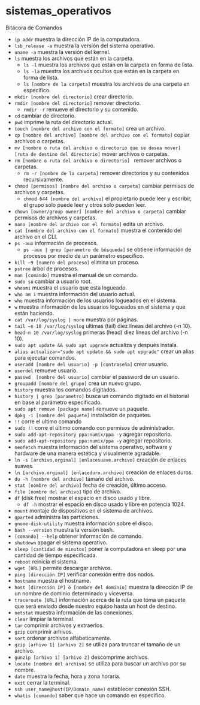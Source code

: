 # sistemas_operativos
Bitácora de Comandos

* `ip addr` muestra la dirección IP de la computadora.
* `lsb_release -a` muestra la versión del sistema operativo.
* `uname -a` muestra la versión del kernel.
* `ls` muestra los archivos que están en la carpeta.
  * `ls -l` muestra los archivos que están en la carpeta en forma de lista. 
  * `ls -la` muestra los archivos ocultos que están en la carpeta en forma de lista. 
  * `ls [nombre de la carpeta]` muestra los archivos de una carpeta en específico. 
* `mkdir [nombre del directorio]` crear directorio.
* `rmdir [nombre del directorio]` remover directorio.
  * `rmdir -r` remueve el directorio y su contenido. 
* `cd` cambiar de directorio.
* `pwd` imprime la ruta del directorio actual.
* `touch [nombre del archivo con el formato]` crea un archivo.
* `cp [nombre del archivo] [nombre del archivo con el formato]` copiar archivos o carpetas.
* `mv [nombre o ruta del archivo o directorio que se desea mover] [ruta de destino del directorio]` mover archivos o carpetas.
* `rm [nombre o ruta del archivo o directorio] ` remover archivos o carpetas.
  * `rm -r [nombre de la carpeta]` remover directorios y su contenidos recursivamente. 
* `chmod [permisos] [nombre del archivo o carpeta]` cambiar permisos de archivos y carpetas. 
  * `chmod 644 [nombre del archivo]` el propietario puede leer y escribir, el grupo solo puede leer y otros solo pueden leer. 
* `chown [owner/group owner] [nombre del archivo o carpeta]` cambiar permisos de archivos y carpetas. 
* `nano [nombre del archivo con el formato]` edita un archivo. 
* `cat [nombre del archivo con el formato]` muestra el contenido del archivo en el CLI.
* `ps -aux` información de procesos. 
  * `ps -aux | grep [parametro de búsqueda]` se obtiene información de procesos por medio de un parámetro específico.
* `kill –9 [numero del proceso]` elimina un proceso. 
* `pstree` árbol de procesos.
* `man [comando]` muestra el manual de un comando.
* `sudo su` cambiar a usuario root.
* `whoami` muestra el usuario que esta logueado.
* `who am i` muestra información del usuario actual.
* `who` muestra información de los usuarios logueados en el sistema.
* `w` muestra información de los usuarios logueados en el sistema y que están haciendo.
* `cat /var/log/syslog | more` muestra por páginas. 
* `tail –n 10 /var/log/syslog` ultimas (tail) diez líneas del archivo (-n 10).
* `head–n 10 /var/log/syslog` primeras (head) diez líneas del archivo  (-n 10).
* `sudo apt update && sudo apt upgrade` actualiza y después instala.
* `alias actualizar="sudo apt update && sudo apt upgrade"` crear un alias para ejecutar comandos.
* `useradd [nombre del usuario] -p [contraseña]` crear usuario. 
* `userdel`  remueve usuario. 
* `passwd  [nombre del usuario]` cambiar el password  de un usuario.
* `groupadd [nombre del grupo]` crea un nuevo grupo.
* `history` muestra los comandos digitados.
* `history | grep [parametro]` busca un comando digitado en el historial en base al parámetro especificado.
* `sudo apt remove [package name]` remueve un paquete. 
* `dpkg -i [nombre del paquete]` instalación de paquetes. 
* `!!` corre el ultimo comando 
* `sudo !!` corre el último comando con permisos de administrador.
* `sudo add-apt-repository ppa:numix/ppa -y` agregar repositorio. 
* `sudo add-apt-repository ppa:numix/ppa -y` agregar repositorio. 
* `neofetch` muestra información del sistema operativo, software y hardware de una manera estética y visualmente agradable.
* `ln -s [archivo.orginal] [enlacesuave.archivo]` creación de enlaces suaves.
* `ln [archivo.orginal] [enlaceduro.archivo]` creación de enlaces duros.
* `du -h [nombre del archivo]` tamaño del archivo.
* `stat [nombre del archivo]` fecha de creación, último acceso.
* `file [nombre del archivo]` tipo de archivo.
* `df` (disk free) mostrar el espacio en disco usado y libre.
  * `df -h` mostrar el espacio en disco usado y libre en potencia 1024.
* `mount` montaje de dispositivos en el sistema de archivos.
* `gparted` administra las particiones.
* `gnome-disk-utility` muestra información sobre el disco.
* `bash --version` muestra la versión bash.
* `[comando] --help` obtener información de comando.
* `shutdown` apagar el sistema operativo.
* `sleep [cantidad de minutos]` poner la computadora en sleep por una cantidad de tiempo especificada.
* `reboot` reinicia el sistema.
* `wget [URL]` permite descargar archivos.
* `ping [dirección IP]` verificar conexión entre dos nodos.
* `hostname` muestra el hostname.
* `host [dirección IP] ó [nombre del dominio]` muestra la dirección IP de un nombre de dominio determinado y viceversa.
* `traceroute [URL]` información acerca de la ruta que toma un paquete que será enviado desde nuestro equipo hasta un host de destino.
* `netstat` muestra información de las conexiones.
* `clear` limpiar la terminal.
* `tar` comprimir archivos y extraerlos.
* `gzip` comprimir arhivos.
* `sort` ordenar archivos alfabeticamente.
* `gzip [arhivo 1] [arhivo 2]` se utiliza para truncar el tamaño de un archivo.
* `gunzip [arhivo 1] [arhivo 2]` descomprime archivos.
* `locate [nombre del archivo]` se utiliza para buscar un archivo por su nombre.
* `date` muestra la fecha, hora y zona horaria.
* `exit` cerrar la terminal.
* `ssh user_name@host(IP/Domain_name)` establecer conexión SSH.
* `whatis [comando]` saber que hace un comando en específico.

